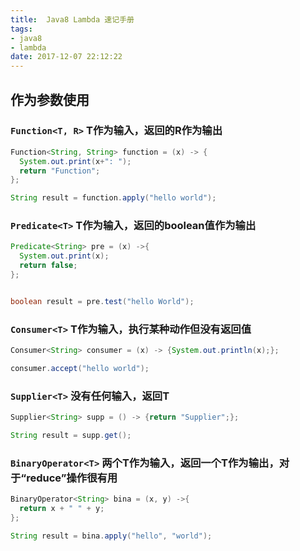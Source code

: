 ```yaml
---
title:  Java8 Lambda 速记手册
tags:
- java8
- lambda
date: 2017-12-07 22:12:22
---
```

## 作为参数使用

### `Function<T, R>` T作为输入，返回的R作为输出
``` java
Function<String, String> function = (x) -> {
  System.out.print(x+": ");
  return "Function";
};

String result = function.apply("hello world");
```
  

### `Predicate<T>` T作为输入，返回的boolean值作为输出
``` java
Predicate<String> pre = (x) ->{
  System.out.print(x);
  return false;
};


boolean result = pre.test("hello World");
```
 

### `Consumer<T>` T作为输入，执行某种动作但没有返回值
``` java
Consumer<String> consumer = (x) -> {System.out.println(x);};

consumer.accept("hello world");
```
 

### `Supplier<T>` 没有任何输入，返回T
``` java
Supplier<String> supp = () -> {return "Supplier";};

String result = supp.get();
```
 

### `BinaryOperator<T>` 两个T作为输入，返回一个T作为输出，对于“reduce”操作很有用
``` java
BinaryOperator<String> bina = (x, y) ->{
  return x + " " + y;	
};

String result = bina.apply("hello", "world");
```